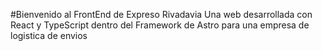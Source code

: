 #Bienvenido al FrontEnd de Expreso Rivadavia
Una web desarrollada con React y TypeScript dentro del Framework de Astro para una empresa de logistica de envios
